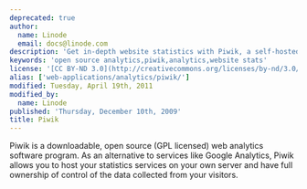 ```yaml
---
deprecated: true
author:
  name: Linode
  email: docs@linode.com
description: 'Get in-depth website statistics with Piwik, a self-hosted, open source analytics package.'
keywords: 'open source analytics,piwik,analytics,website stats'
license: '[CC BY-ND 3.0](http://creativecommons.org/licenses/by-nd/3.0/us/)'
alias: ['web-applications/analytics/piwik/']
modified: Tuesday, April 19th, 2011
modified_by:
  name: Linode
published: 'Thursday, December 10th, 2009'
title: Piwik
---
```


Piwik is a downloadable, open source (GPL licensed) web analytics software program. As an alternative to services like Google Analytics, Piwik allows you to host your statistics services on your own server and have full ownership of control of the data collected from your visitors.
